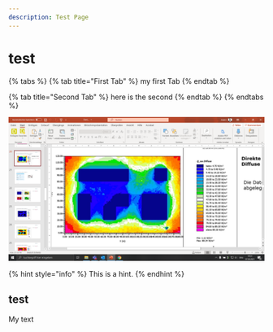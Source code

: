 ```yaml
---
description: Test Page
---
```


# test

{% tabs %}
{% tab title="First Tab" %}
my first Tab
{% endtab %}

{% tab title="Second Tab" %}
here is the second
{% endtab %}
{% endtabs %}

![Image Caption](.gitbook/assets/_strahlung.png)

{% hint style="info" %}
This is a hint.
{% endhint %}

## test

My text



